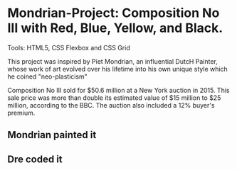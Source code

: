 # Mondrian-Project: Composition No III with Red, Blue, Yellow, and Black.
Tools: HTML5, CSS Flexbox and CSS Grid

This project was inspired by Piet Mondrian, an influential DutcH Painter, whose work of art evolved over his lifetime into his own unique style which he coined "neo-plasticism"

Composition No III sold for $50.6 million at a New York auction in 2015. This sale price was more than double its estimated value of $15 million to $25 million, according to the BBC. The auction also included a 12% buyer's premium.

## Mondrian painted it
## Dre coded it
